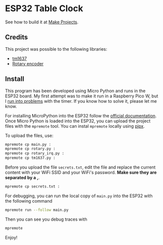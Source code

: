 # ESP32 Table Clock

See how to build it at [Make Projects](https://makeprojects.com/project/table-clock?projectid=97666&r=qecwv).

## Credits

This project was possible to the following libraries:

- [tm1637](https://github.com/mcauser/micropython-tm1637)
- [Rotary encoder](https://github.com/miketeachman/micropython-rotary)

## Install

This program has been developed using Micro Python and runs in the ESP32 board. My first attempt was to make it run in a Raspberry Pico W, but I [run into problems](https://forums.raspberrypi.com/viewtopic.php?t=341203) with the timer. If you know how to solve it, please let me know.

For installing MicroPython into the ESP32 follow the [official documentation](https://docs.micropython.org/en/latest/esp32/tutorial/intro.html). Once Micro Python is loaded into the ESP32, you can upload the project files with the `mpremote` tool. You can instal `mpremote` locally using [pipx](https://pypa.github.io/pipx/).

To upload the files, use:

```bash
mpremote cp main.py :
mpremote cp rotary.py :
mpremote cp rotary_irq.py :
mpremote cp tm1637.py :
```

Before you upload the file `secrets.txt`, edit the file and replace the current content with your WiFi SSID and your WiFi's password. **Make sure they are separated by a ,**.

```bash
mpremote cp secrets.txt :
```

For debugging, you can run the local copy of `main.py` into the ESP32 with the following command

```bash
mpremote run --follow main.py
```

Then you can see you debug traces with

```bash
mpremote
```

Enjoy!

